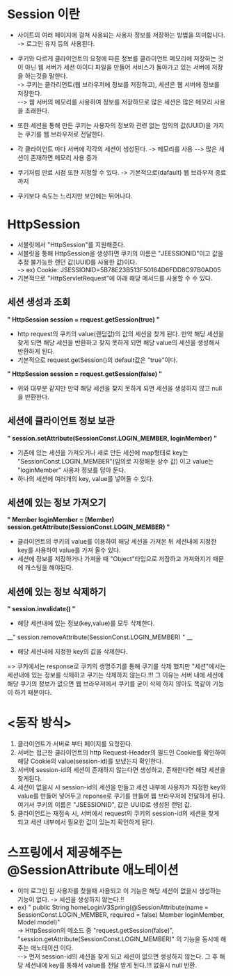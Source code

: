 __Session 이란__
==========================
- 사이트의 여러 페이지에 걸쳐 사용되는 사용자 정보를 저장하는 방법을 의미합니다.      
-> 로그인 유지 등의 사용된다.       

- 쿠키와 다르게 클라이언트의 요청에 따른 정보를 클라이언트 메모리에 저장하는 것이 아닌 웹 서버가 세션 아이디 파일을 만들어 서비스가 돌아가고 있는 서버에 저장을 하는것을 말한다.       
-> 쿠키는 클라리언트(웹 브라우저에 정보를 저장하고), 세션은 웹 서버에 정보를 저장한다.        
--> 웹 서버의 메모리를 사용하여 정보를 저장하므로 많은 세션은 많은 메모리 사용을 초래한다.           

- 또한 세션을 통해 만든 쿠키는 사용자의 정보와 관련 없는 임의의 값(UUID)을 가지는 쿠기를 웹 브라우저로 전달한다.
- 각 클라이언트 마다 서버에 각각의 세션이 생성된다. -> 메모리를 사용 --> 많은 세션이 존재하면 메모리 사용 증가    
- 쿠기처럼 만료 시점 또한 지정할 수 있다. -> 기본적으로(dafault) 웹 브라우저 종료까지   
- 쿠키보다 속도는 느리지만 보안에는 뛰어나다.     


__HttpSession__
====================
- 서블릿에서 "HttpSession"를 지원해준다.
- 서블릿을 통해 HttpSession을 생성하면 쿠키의 이름은 "JEESSIONID"이고 값을 추정 불가능한 랜던 값(UUID를 사용한 값)이다.   
-> ex) Cookie: JSESSIONID=5B78E23B513F50164D6FDD8C97B0AD05     
- 기본적으로 "HttpServletRequest"에 아래 해당 메서드를 사용할 수 수 있다.

__세션 생성과 조회__
-------------------------
__" HttpSession session = request.getSession(true) "__  
- http request의 쿠키의 value(랜덤값)의 값의 세션을 찾게 된다. 만약 해당 세션을 찾게 되면 해당 세션을 반환하고 찾지 못하게 되면 해당 value의 세션을 생성해서 반환하게 된다.         
- 기본적으로 request.getSession()의 default값은 "true"이다.

__" HttpSession session = request.getSession(false) "__            
- 위와 대부분 같지만 만약 해당 세션을 찾지 못하게 되면 세션을 생성하지 않고 null을 반환한다.


__세션에 클라이언트 정보 보관__
-----------------------------------
__" session.setAttribute(SessionConst.LOGIN_MEMBER, loginMember) "__     
- 기존에 있는 세션을 가져오거나 새로 만든 세션에 map형태로 key는 "SessionConst.LOGIN_MEMBER"(임의로 지정해둔 상수 값) 이고 value는 "loginMember" 사용자 정보를 담아 둔다.
- 하나의 세션에 여러개의 key, value를 넣어둘 수 있다.


__세션에 있는 정보 가져오기__
---------------------------------
__" Member loginMember = (Member) session.getAttribute(SessionConst.LOGIN_MEMBER) "__      
- 클라이언트의 쿠키의 value를 이용하여 해당 세션을 가져온 뒤 세션내에 지정한 key를 사용하여 value를 가져 올수 있다.
- 세션에 정보를 저장하거나 가져올 때 "Object"타입으로 저장하고 가져와지기 때문에 캐스팅을 해야된다.

__세션에 있는 정보 삭제하기__
----------------------------
__" session.invalidate() "__    
- 해당 세션내에 있는 정보(key,value)를 모두 삭제한다.

__" session.removeAttribute(SessionConst.LOGIN_MEMBER) " __      
- 해당 세션내에 지정한 key의 값을 삭제한다.

=> 쿠키에서는 response로 쿠키의 생명주기를 통해 쿠기를 삭제 했지만 "세션"에서는 세션내에 있는 정보를 삭제하고 쿠기는 삭제하지 않는다.!!! 그 이유는 서버 내에 세션에 해당 쿠기의 정보가 없으면 웹 브라우저에서 쿠키를 굳이 삭제 하지 않아도 똑같이 기능이 하기 때문이다.


__<동작 방식>__
=====================
1) 클라이언트가 서버로 부터 페이지를 요청한다.   
2) 서버는 접근한 클라이언트의 http Request-Header의 필드인 Cookie를 확인하여 해당 Cookie의 value(session-id)를 보냈는지 확인한다.    
3) 서버에 session-id의 세션이 존재하지 않는다면 생성하고, 존재한다면 해당 세션을 찾게된다.    
4) 세션이 없을시 시 session-id의 세션을 만들고 세션 내부에 사용자가 지정한 key와 value를 만들어 넣어두고 reponse로 쿠기를 만들어 웹 브라우저에 전달하게 된다. 여기서 쿠키의 이름은 "JSESSIONID", 값은 UUID로 생성된 랜덤 값.    
5) 클라이언트는 재접속 시, 서버에서 request의 쿠키의 session-id의 세션을 찾게 되고 세션 내부에서 필요한 값이 있는지 확인하게 된다.


__스프링에서 제공해주는 @SessionAttribute 애노테이션__
=====================================
- 이미 로그인 된 사용자를 찾을때 사용되고 이 기능은 해당 세션이 없을시 생성하는 기능이 없다. -> 세션을 생성하지 않는다.!!
- ex) " public String homeLoginV3Spring(@SessionAttribute(name = SessionConst.LOGIN_MEMBER, required = false) Member loginMember,
 Model model)"     
-> HttpSession의 메소드 중 "request.getSession(false)", "session.getAttribute(SessionConst.LOGIN_MEMBER)" 의 기능을 동시에 해주는 애노테이션 이다.      
--> 먼저 session-id의 세션을 찾게 되고 세션이 없으면 생성하지 않는다. 그 후 해당 세션내에 key를 통해서 value를 전달 받게 된다.!!! 없을시 null 반환.
